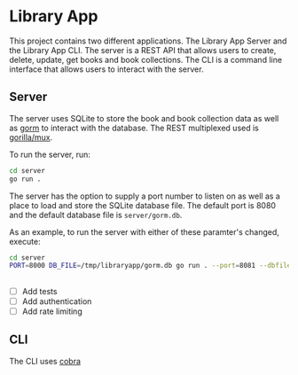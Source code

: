 # Library App 

This project contains two different applications. The Library App Server and the Library App CLI. The server is a REST API that allows users to create, delete, update, get books and book collections. The CLI is a command line interface that allows users to interact with the server. 

## Server

The server uses SQLite to store the book and book collection data as well as [gorm](./gorm.db) to interact with the database. The REST multiplexed used is [gorilla/mux](https://github.com/gorilla/mux). 

To run the server, run:

``` bash
cd server
go run .
```

The server has the option to supply a port number to listen on as well as a place to load and store the SQLite database file. The default port is 8080 and the default database file is `server/gorm.db`.

As an example, to run the server with either of these paramter's changed, execute: 

``` bash
cd server
PORT=8000 DB_FILE=/tmp/libraryapp/gorm.db go run . --port=8081 --dbfile=/tmp/gorm.db
```

##

- [ ] Add tests
- [ ] Add authentication
- [ ] Add rate limiting

## CLI

The CLI uses [cobra]()